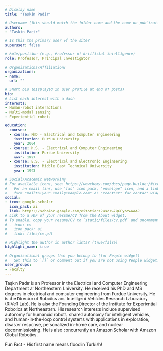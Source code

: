 ```yaml
---
# Display name
title: "Taskin Padir"

# Username (this should match the folder name and the name on publications)
authors:
- "Taskin Padir"

# Is this the primary user of the site?
superuser: false

# Role/position (e.g., Professor of Artificial Intelligence)
role: Professor, Principal Investigator

# Organizations/Affiliations
organizations:
- name: 
  url: ""

# Short bio (displayed in user profile at end of posts)
bio: 
# List each interest with a dash
interests:
- Human-robot interactions
- Multi-modal sensing
- Experiential robots

education:
  courses:
  - course: PhD - Electrical and Computer Engineering
    institution: Purdue University
    year: 2004
  - course: M.S. - Electrical and Computer Engineering
    institution: Purdue University
    year: 1997
  - course: B.S. - Electrical and Electronic Engineering
    institution: Middle East Technical University
    year: 1993

# Social/Academic Networking
# For available icons, see: https://wowchemy.com/docs/page-builder/#icons
#   For an email link, use "fas" icon pack, "envelope" icon, and a link in the
#   form "mailto:your-email@example.com" or "#contact" for contact widget.
social:
- icon: google-scholar
  icon_pack: ai
  link: https://scholar.google.com/citations?user=7QCFyaYAAAAJ
# Link to a PDF of your resume/CV from the About widget.
# To enable, copy your resume/CV to `static/files/cv.pdf` and uncomment the lines below.
# - icon: cv
#   icon_pack: ai
#   link: files/cv.pdf

# Highlight the author in author lists? (true/false)
highlight_name: true

# Organizational groups that you belong to (for People widget)
#   Set this to `[]` or comment out if you are not using People widget.
user_groups:
- Faculty
---
```

Taşkın Padır is an Professor in the Electrical and Computer Engineering Department at Northeastern University. He received his PhD and MS degrees in electrical and computer engineering from Purdue University. He is the Director of Robotics and Intelligent Vehicles Research Laboratory (RIVeR Lab). He is also the Founding Director of the Institute for Experiential Robotics at Northeastern. His research interests include supervised autonomy for humanoid robots, shared autonomy for intelligent vehicles, and human-in-the-loop control systems with applications in exploration, disaster response, personalized in-home care, and nuclear decommissioning. He is also concurrently an Amazon Scholar with Amazon Global Robotics.

Fun Fact - His first name means flood in Turkish!